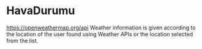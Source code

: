 # HavaDurumu

https://openweathermap.org/api Weather information is given according to the location of the user found using Weather APIs or the location selected from the list.
